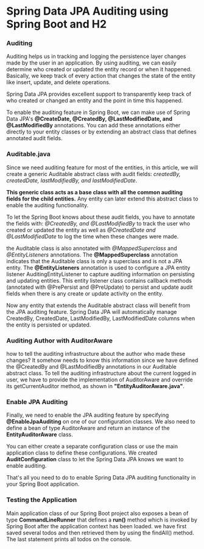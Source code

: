 # Spring Data JPA Auditing using Spring Boot and H2

### Auditing

Auditing helps us in tracking and logging the persistence layer changes made by the user in an application. 
By using auditing, we can easily determine who created or updated the entity record or when it happened. 
Basically, we keep track of every action that changes the state of the entity like insert, update, and delete operations.

Spring Data JPA provides excellent support to transparently keep track of who created or changed an entity and the point in time this happened.

To enable the auditing feature in Spring Boot, we can make use of Spring Data JPA's **@CreateDate, @CreatedBy, @LastModifiedDate, and @LastModifiedBy** annotations. 
You can add these annotations either directly to your entity classes or by extending an abstract class that defines annotated audit fields.


### Auditable.java

Since we need auditing feature for most of the entities, in this article, we will create a generic Auditable abstract class with audit fields:
*createdBy, createdDate, lastModifiedBy, and lastModifiedDate*. 

**This generic class acts as a base class with all the common auditing fields for the child entities.** 
Any entity can later extend this abstract class to enable the auditing functionality.

To let the Spring Boot knows about these audit fields, you have to annotate the fields with:
*@CreatedBy, and @LastModifiedBy* to track the user who created or updated the entity 
as well as *@CreatedDate and @LastModifiedDate* to log the time when these changes were made.

the Auditable class is also annotated with *@MappedSuperclass* and *@EntityListeners* annotations.
The **@MappedSuperclass** annotation indicates that the Auditable class is only a superclass and is not a JPA entity.
The **@EntityListeners** annotation is used to configure a JPA entity listener AuditingEntityListener to capture auditing information on persisting and updating entities. 
This entity listener class contains callback methods (annotated with @PrePersist and @PreUpdate) to persist and update audit fields when there is any create or update activity on the entity.

Now any entity that extends the Auditable abstract class will benefit from the JPA auditing feature. 
Spring Data JPA will automatically manage CreatedBy, CreatedDate, LastModifiedBy, LastModifiedDate columns when the entity is persisted or updated.


### Auditing Author with AuditorAware

how to tell the auditing infrastructure about the author who made these changes? 
It somehow needs to know this information since we have defined the @CreatedBy and @LastModifiedBy annotations in our Auditable abstract class.
To tell the auditing infrastructure about the current logged in user, we have to provide the implementation of AuditorAware and override its getCurrentAuditor method, 
as shown in **"EntityAuditorAware.java"**.


### Enable JPA Auditing

Finally, we need to enable the JPA auditing feature by specifying **@EnableJpaAuditing** on one of our configuration classes. 
We also need to define a bean of type AuditorAware and return an instance of the **EntityAuditorAware** class.

You can either create a separate configuration class or use the main application class to define these configurations. 
We created **AuditConfiguration** class to let the Spring Data JPA knows we want to enable auditing.


That's all you need to do to enable Spring Data JPA auditing functionality in your Spring Boot application. 


### Testing the Application

Main application class of our Spring Boot project also exposes a bean of type **CommandLineRunner**
 that defines a **run()** method which is invoked by Spring Boot after the application context has been loaded.
we have first saved several todos and then retrieved them by using the findAll() method. The last statement prints all todos on the console.


	
	
	
